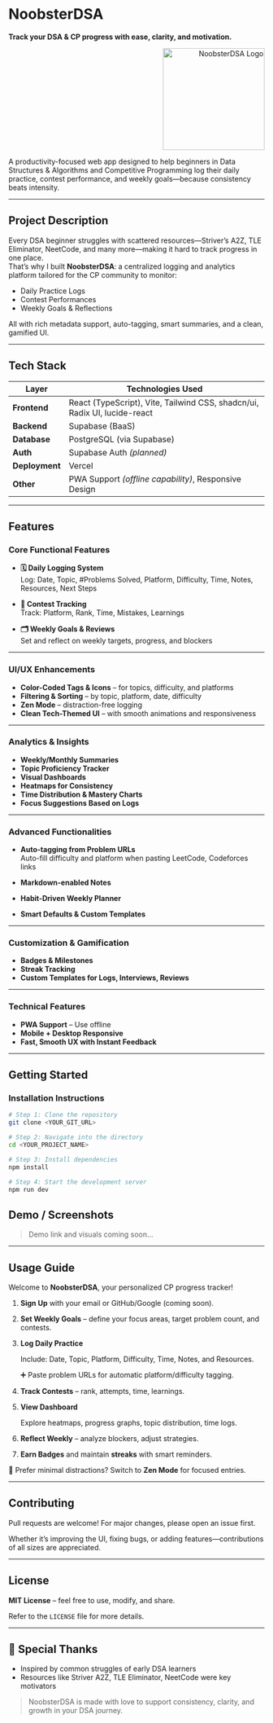 # NoobsterDSA

**Track your DSA & CP progress with ease, clarity, and motivation.**  

<p align="right">
  <img src="https://github.com/user-attachments/assets/e00834ab-7707-4620-b9c2-0fe9b8ff16d2" alt="NoobsterDSA Logo" width="200" />
</p>

A productivity-focused web app designed to help beginners in Data Structures & Algorithms and Competitive Programming log their daily practice, contest performance, and weekly goals—because consistency beats intensity.

---

## Project Description

Every DSA beginner struggles with scattered resources—Striver’s A2Z, TLE Eliminator, NeetCode, and many more—making it hard to track progress in one place.  
That’s why I built **NoobsterDSA**: a centralized logging and analytics platform tailored for the CP community to monitor:

- Daily Practice Logs
- Contest Performances
- Weekly Goals & Reflections

All with rich metadata support, auto-tagging, smart summaries, and a clean, gamified UI.

---

## Tech Stack

| Layer        | Technologies Used                                                                 |
|--------------|------------------------------------------------------------------------------------|
| **Frontend** | React (TypeScript), Vite, Tailwind CSS, shadcn/ui, Radix UI, lucide-react         |
| **Backend**  | Supabase (BaaS)                                                                   |
| **Database** | PostgreSQL (via Supabase)                                                         |
| **Auth**     | Supabase Auth *(planned)*                                                         |
| **Deployment** | Vercel                                                                         |
| **Other**    | PWA Support *(offline capability)*, Responsive Design                             |

---

## Features

### Core Functional Features

- **🗓️ Daily Logging System**  
  Log: Date, Topic, #Problems Solved, Platform, Difficulty, Time, Notes, Resources, Next Steps

- **🏁 Contest Tracking**  
  Track: Platform, Rank, Time, Mistakes, Learnings

- **🗂️ Weekly Goals & Reviews**  
  Set and reflect on weekly targets, progress, and blockers

---

### UI/UX Enhancements

- **Color-Coded Tags & Icons** – for topics, difficulty, and platforms  
- **Filtering & Sorting** – by topic, platform, date, difficulty  
- **Zen Mode** – distraction-free logging  
- **Clean Tech-Themed UI** – with smooth animations and responsiveness

---

### Analytics & Insights

- **Weekly/Monthly Summaries**  
- **Topic Proficiency Tracker**  
- **Visual Dashboards**  
- **Heatmaps for Consistency**  
- **Time Distribution & Mastery Charts**  
- **Focus Suggestions Based on Logs**

---

### Advanced Functionalities

- **Auto-tagging from Problem URLs**  
  Auto-fill difficulty and platform when pasting LeetCode, Codeforces links

- **Markdown-enabled Notes**  
- **Habit-Driven Weekly Planner**  
- **Smart Defaults & Custom Templates**

---

### Customization & Gamification

- **Badges & Milestones**  
- **Streak Tracking**  
- **Custom Templates for Logs, Interviews, Reviews**

---

### Technical Features

- **PWA Support** – Use offline  
- **Mobile + Desktop Responsive**  
- **Fast, Smooth UX with Instant Feedback**

---

## Getting Started

### Installation Instructions

```bash
# Step 1: Clone the repository
git clone <YOUR_GIT_URL>

# Step 2: Navigate into the directory
cd <YOUR_PROJECT_NAME>

# Step 3: Install dependencies
npm install

# Step 4: Start the development server
npm run dev
```

## Demo / Screenshots

> Demo link and visuals coming soon...
> 

---

## Usage Guide

Welcome to **NoobsterDSA**, your personalized CP progress tracker!

1. **Sign Up** with your email or GitHub/Google (coming soon).
2. **Set Weekly Goals** – define your focus areas, target problem count, and contests.
3. **Log Daily Practice**
    
    Include: Date, Topic, Platform, Difficulty, Time, Notes, and Resources.
    
    ➕ Paste problem URLs for automatic platform/difficulty tagging.
    
4. **Track Contests** – rank, attempts, time, learnings.
5. **View Dashboard**
    
    Explore heatmaps, progress graphs, topic distribution, time logs.
    
6. **Reflect Weekly** – analyze blockers, adjust strategies.
7. **Earn Badges** and maintain **streaks** with smart reminders.

📴 Prefer minimal distractions? Switch to **Zen Mode** for focused entries.

---

## Contributing

Pull requests are welcome! For major changes, please open an issue first.

Whether it’s improving the UI, fixing bugs, or adding features—contributions of all sizes are appreciated.

---

## License

**MIT License** – feel free to use, modify, and share.

Refer to the `LICENSE` file for more details.

---

## 🙌 Special Thanks

- Inspired by common struggles of early DSA learners
- Resources like Striver A2Z, TLE Eliminator, NeetCode were key motivators

> NoobsterDSA is made with love to support consistency, clarity, and growth in your DSA journey.

